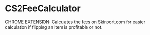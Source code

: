 # CS2FeeCalculator
CHROME EXTENSION: Calculates the fees on Skinport.com for easier calculation if flipping an item is profitable or not.
